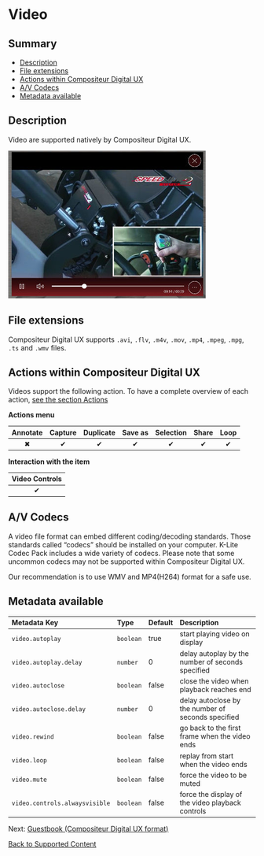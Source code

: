 # Video

## Summary
* [Description](#description)
* [File extensions](#file-extensions)
* [Actions within Compositeur Digital UX](#actions-within-compositeur-digital-ux)
* [A/V Codecs](#av-codecs)
* [Metadata available](#metadata-available)

## Description

Video are supported natively by Compositeur Digital UX.

![Video displayed within Compositeur Digital UX](../../img/content_video.JPG)

## File extensions 

Compositeur Digital UX supports `.avi`, `.flv`, `.m4v`, `.mov`, `.mp4`, `.mpeg`, `.mpg`, `.ts` and `.wmv` files.

## Actions within Compositeur Digital UX

Videos support the following action. To have a complete overview of each action, [see the section Actions](actions.md)

**Actions menu**

| Annotate | Capture  | Duplicate | Save as  | Selection | Share    | Loop     |
|:--------:|:--------:|:---------:|:--------:|:---------:|:--------:|:--------:|
| &#x2716; | &#x2714; | &#x2714;  | &#x2714; | &#x2714;  | &#x2714; | &#x2714; | 

**Interaction with the item**

| Video Controls |
|:--------------:|
| &#x2714;       | 

## A/V Codecs

A video file format can embed different coding/decoding standards. Those standards called “codecs” should be installed on your computer. K-Lite Codec Pack includes a wide variety of codecs. Please note that some uncommon codecs may not be supported within Compositeur Digital UX.

Our recommendation is to use WMV and MP4(H264) format for a safe use.

## Metadata available

| Metadata Key                      | Type      | Default | Description |
|:--------------------------------- |:----------|:--------|:-|
| `video.autoplay`                  | `boolean` | true    | start playing video on display |
| `video.autoplay.delay`            | `number ` | 0       | delay autoplay by the number of seconds specified |
| `video.autoclose`                 | `boolean` | false   | close the video when playback reaches end |
| `video.autoclose.delay`           | `number ` | 0       | delay autoclose by the number of seconds specified |
| `video.rewind`                    | `boolean` | false   | go back to the first frame when the video ends |
| `video.loop`                      | `boolean` | false   | replay from start when the video ends |
| `video.mute`                      | `boolean` | false   | force the video to be muted |
| `video.controls.alwaysvisible`    | `boolean` | false   | force the display of the video playback controls |

Next: [Guestbook (Compositeur Digital UX format)](guestbook.md)

[Back to Supported Content](index.md)
